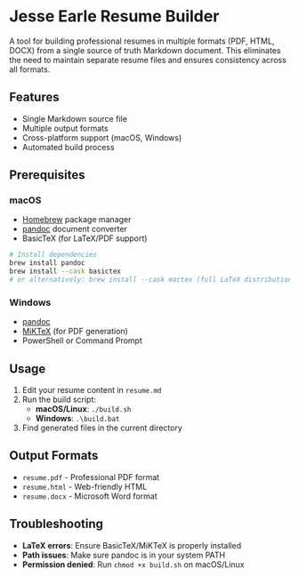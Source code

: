 # Jesse Earle Resume Builder

A tool for building professional resumes in multiple formats (PDF, HTML, DOCX) from a single source of truth Markdown document. This eliminates the need to maintain separate resume files and ensures consistency across all formats.

## Features

- Single Markdown source file
- Multiple output formats
- Cross-platform support (macOS, Windows)
- Automated build process

## Prerequisites

### macOS

- [Homebrew](https://brew.sh/) package manager
- [pandoc](https://pandoc.org/) document converter
- BasicTeX (for LaTeX/PDF support)

```bash
# Install dependencies
brew install pandoc
brew install --cask basictex
# or alternatively: brew install --cask mactex (full LaTeX distribution)
```

### Windows

- [pandoc](https://pandoc.org/installing.html#windows)
- [MiKTeX](https://miktex.org/) (for PDF generation)
- PowerShell or Command Prompt

## Usage

1. Edit your resume content in `resume.md`
2. Run the build script:
   - **macOS/Linux**: `./build.sh`
   - **Windows**: `.\build.bat`
3. Find generated files in the current directory

## Output Formats

- `resume.pdf` - Professional PDF format
- `resume.html` - Web-friendly HTML
- `resume.docx` - Microsoft Word format

## Troubleshooting

- **LaTeX errors**: Ensure BasicTeX/MiKTeX is properly installed
- **Path issues**: Make sure pandoc is in your system PATH
- **Permission denied**: Run `chmod +x build.sh` on macOS/Linux

